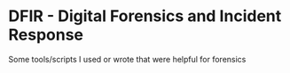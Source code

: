# DFIR - Digital Forensics and Incident Response
Some tools/scripts I used or wrote that were helpful for forensics

